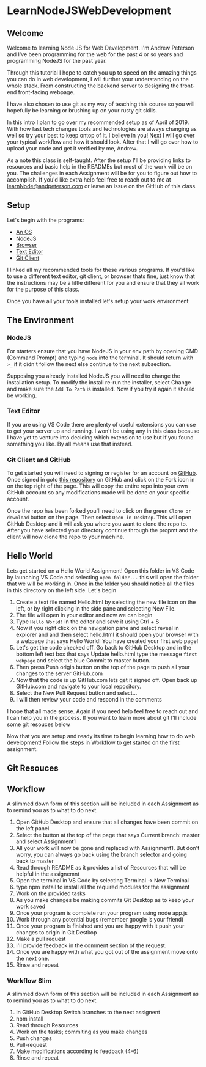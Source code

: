 # LearnNodeJSWebDevelopment

## Welcome
Welcome to learning Node JS for Web Development. I'm Andrew Peterson and I've been programming for the web for the past 4 or so years and programming NodeJS for the past year.

Through this tutorial I hope to catch you up to speed on the amazing things you can do in web development, I will further your understanding on the whole stack. From constructing the backend server to designing the front-end front-facing webpage.

I have also chosen to use git as my way of teaching this course so you will hopefully be learning or brushing up on your rusty git skills.

In this intro I plan to go over my recommended setup as of April of 2019. With how fast tech changes tools and technologies are always changing as well so try your best to keep ontop of it. I believe in you! Next I will go over your typical workflow and how it should look. After that I will go over how to upload your code and get it verified by me, Andrew.

As a note this class is self-taught. After the setup I'll be providing links to resources and basic help in the READMEs but most of the work will be on you. The challenges in each Assignment will be for you to figure out how to accomplish. 
If you'd like extra help feel free to reach out to me at learnNode@andpeterson.com or leave an issue on the GitHub of this class.

## Setup
Let's begin with the programs:
- [An OS](https://www.microsoft.com/en-us/software-download/windows10)
- [NodeJS](https://nodejs.org/en/download/)
- [Browser](https://www.google.com/chrome/)
- [Text Editor](https://code.visualstudio.com/)
- [Git Client](https://desktop.github.com/)

I linked all my recommended tools for these various programs. If you'd like to use a different text editor, git client, or browser thats fine, just know that the instructions may be a little different for you and ensure that they all work for the purpose of this class.

Once you have all your tools installed let's setup your work environment

## The Environment
### NodeJS
For starters ensure that you have NodeJS in your env path by opening CMD (Command Prompt) and typing `node` into the terminal. It should return with `>_` if it didn't follow the next else continue to the next subsection. 

Supposing you already installed NodeJS you will need to change the installation setup. To modify the install re-run the installer, select Change and make sure the `Add To Path` is installed.
Now if you try it again it should be working.

### Text Editor
If you are using VS Code there are plenty of useful extensions you can use to get your server up and running. I won't be using any in this class because I have yet to venture into deciding which extension to use but if you found something you like. By all means use that instead.

### Git Client and GitHub
To get started you will need to signing or register for an account on [GitHub](https://github.com/). Once signed in goto [this repository](https://github.com/andpeterson/LearnNodeJSWebDevelopment) on GitHub
and click on the Fork icon in on the top right of the page. This will copy the entire repo into your own GitHub account so any modifications made will be done on your specific account.

Once the repo has been forked you'll need to click on the green `Clone or download` button on the page. Then select `Open in Desktop`.
This will open GitHub Desktop and it will ask you where you want to clone the repo to. After you have selected your directory continue through the propmt and the client will now clone the repo to your machine.

## Hello World
Lets get started on a Hello World Assignment!
Open this folder in VS Code by launching VS Code and selecting `open folder...` this will open the folder that we will be working in.
Once in the folder you should notice all the files in this directory on the left side. Let's begin
1. Create a text file named Hello.html by selecting the new file icon on the left, or by right clicking in the side pane and selecting New File.
2. The file will open in your editor and now we can begin
3. Type `Hello World!` in the editor and save it using Ctrl + S
4. Now if you right click on the navigation pane and select reveal in explorer and and then select hello.html it should open your browser with a webpage that says Hello World! You have created your first web page!
5. Let's get the code checked off. Go back to GitHub Desktop and in the bottom left text box that says Update hello.html type the message `first webpage` and select the blue Commit to master button.
6. Then press Push origin button on the top of the page to push all your changes to the server GitHub.com
6. Now that the code is up GitHub.com lets get it signed off. Open back up GitHub.com and navigate to your local repository.
7. Select the New Pull Request button and select...
8. I will then review your code and respond in the comments

I hope that all made sense. Again if you need help feel free to reach out and I can help you in the process. If you want to learn more about git I'll include some git resouces below

Now that you are setup and ready its time to begin learning how to do web development! Follow the steps in Workflow to get started on the first assignment.

## Git Resouces

## Workflow
A slimmed down form of this section will be included in each Assignment as to remind you as to what to do next.
1. Open GitHub Desktop and ensure that all changes have been commit on the left panel
2. Select the button at the top of the page that says Current branch: master and select Assignment1
3. All your work will now be gone and replaced with Assignment1. But don't worry, you can always go back using the branch selector and going back to master
4. Read through README as it provides a list of Resources that will be helpful in the assignemnt
5. Open the terminal in VS Code by selecting Terminal -> New Terminal
6. type npm install to install all the required modules for the assignment
5. Work on the provided tasks
6. As you make changes be making commits Git Desktop as to keep your work saved
7. Once your program is complete run your program using node app.js
8. Work through any potential bugs (remember google is your friend)
9. Once your program is finished and you are happy with it push your changes to origin in Git Destkop
10. Make a pull request
11. I'll provide feedback in the comment section of the request.
12. Once you are happy with what you got out of the assignment move onto the next one.
13. Rinse and repeat


### Workflow Slim
A slimmed down form of this section will be included in each Assignment as to remind you as to what to do next.
1. In GitHub Desktop Switch branches to the next assignent
2. npm install
3. Read through Resources
4. Work on the tasks; commiting as you make changes
5. Push changes
6. Pull-request
7. Make modifications according to feedback (4-6)
8. Rinse and repeat